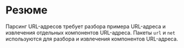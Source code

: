 # Резюме

Парсинг URL-адресов требует разбора примера URL-адреса и извлечения отдельных компонентов URL-адреса. Пакеты `url` и `net` используются для разбора и извлечения компонентов URL-адреса.

